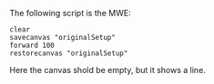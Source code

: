 The following script is the MWE:

```
clear
savecanvas "originalSetup"
forward 100
restorecanvas "originalSetup"
```

Here the canvas shold be empty, but it shows a line.